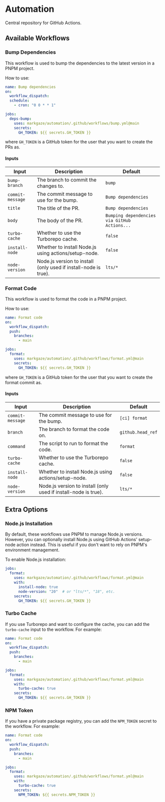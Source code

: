 # Automation

Central repository for GitHub Actions.

## Available Workflows

### Bump Dependencies

This workflow is used to bump the dependencies to the latest version in a PNPM project.

How to use:

```yaml
name: Bump dependencies
on:
  workflow_dispatch:
  schedule:
    - cron: "0 0 * * 1"

jobs:
  deps-bump:
    uses: markgaze/automation/.github/workflows/bump.yml@main
    secrets:
      GH_TOKEN: ${{ secrets.GH_TOKEN }}
```

where `GH_TOKEN` is a GitHub token for the user that you want to create the PRs as.

#### Inputs

| Input            | Description                             | Default                                      |
| ---------------- | --------------------------------------- | -------------------------------------------- |
| `bump-branch`    | The branch to commit the changes to.    | `bump`                                       |
| `commit-message` | The commit message to use for the bump. | `Bump dependencies`                          |
| `title`          | The title of the PR.                    | `Bump dependencies`                          |
| `body`           | The body of the PR.                     | `Bumping dependencies via GitHub Actions...` |
| `turbo-cache`    | Whether to use the Turborepo cache.     | `false`                                      |
| `install-node`   | Whether to install Node.js using actions/setup-node. | `false`                         |
| `node-version`   | Node.js version to install (only used if install-node is true). | `lts/*`             |

### Format Code

This workflow is used to format the code in a PNPM project.

How to use:

```yaml
name: Format code
on:
  workflow_dispatch:
  push:
    branches:
      - main

jobs:
  format:
    uses: markgaze/automation/.github/workflows/format.yml@main
    secrets:
      GH_TOKEN: ${{ secrets.GH_TOKEN }}
```

where `GH_TOKEN` is a GitHub token for the user that you want to create the format commit as.

#### Inputs

| Input            | Description                             | Default           |
| ---------------- | --------------------------------------- | ----------------- |
| `commit-message` | The commit message to use for the bump. | `[ci] format`     |
| `branch`         | The branch to format the code on.       | `github.head_ref` |
| `command`        | The script to run to format the code.   | `format`          |
| `turbo-cache`    | Whether to use the Turborepo cache.     | `false`           |
| `install-node`   | Whether to install Node.js using actions/setup-node. | `false`       |
| `node-version`   | Node.js version to install (only used if install-node is true). | `lts/*`   |

## Extra Options

### Node.js Installation

By default, these workflows use PNPM to manage Node.js versions. However, you can optionally install Node.js using GitHub Actions' setup-node action instead. This is useful if you don't want to rely on PNPM's environment management.

To enable Node.js installation:

```yaml
jobs:
  format:
    uses: markgaze/automation/.github/workflows/format.yml@main
    with:
      install-node: true
      node-version: "20"  # or "lts/*", "18", etc.
    secrets:
      GH_TOKEN: ${{ secrets.GH_TOKEN }}
```

### Turbo Cache

If you use Turborepo and want to configure the cache, you can add the `turbo-cache` input to the workflow. For example:

```yaml
name: Format code
on:
  workflow_dispatch:
  push:
    branches:
      - main

jobs:
  format:
    uses: markgaze/automation/.github/workflows/format.yml@main
    with:
      turbo-cache: true
    secrets:
      GH_TOKEN: ${{ secrets.GH_TOKEN }}
```

### NPM Token

If you have a private package registry, you can add the `NPM_TOKEN` secret to the workflow. For example:

```yaml
name: Format code
on:
  workflow_dispatch:
  push:
    branches:
      - main

jobs:
  format:
    uses: markgaze/automation/.github/workflows/format.yml@main
    with:
      turbo-cache: true
    secrets:
      NPM_TOKEN: ${{ secrets.NPM_TOKEN }}
```
